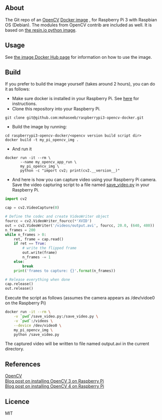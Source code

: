 ## About
The Git repo of an [OpenCV](https://opencv.org/) [Docker image](https://hub.docker.com/r/mohaseeb/raspberrypi3-python-opencv/)
, for Raspberry Pi 3 with Raspbian OS (Debian). The modules from OpenCV 
contrib are included as well.  It is based on [the resin.io python image](https://hub.docker.com/r/resin/raspberrypi3-python/).

## Usage
See [the image Docker Hub page](https://hub.docker.com/r/mohaseeb/raspberrypi3-python-opencv/)
 for information on how to use the image.

## Build
If you prefer to build the image yourself (takes around 2 hours), you can do it as follows:
* Make sure docker is installed in your Raspberry Pi. See [here](https://www.raspberrypi.org/blog/docker-comes-to-raspberry-pi/) for 
instructions.
* Clone this repository into your Raspberry Pi.
```commandline
git clone git@github.com:mohaseeb/raspberrypi3-opencv-docker.git
```
* Build the image by running:
```commandline
cd raspberrypi3-opencv-docker/<opencv version build script dir>
docker build -t my_pi_opencv_img .
```
* And run it
```commandline
docker run -it --rm \
       --name my_opencv_app_run \
       my_pi_opencv_img \
       python -c "import cv2; print(cv2.__version__)"
```
* And here is how you can capture video using your Raspberry Pi camera.
<br>Save the video capturing script to a file named [save_video.py](https://opencv-python-tutroals.readthedocs.io/en/latest/py_tutorials/py_gui/py_video_display/py_video_display.html#saving-a-video) in your Raspberry Pi.
```python
import cv2

cap = cv2.VideoCapture(0)

# Define the codec and create VideoWriter object
fourcc = cv2.VideoWriter_fourcc(*'XVID')
out = cv2.VideoWriter('/videos/output.avi', fourcc, 20.0, (640, 480))
n_frames = 200
while n_frames > 0:
    ret, frame = cap.read()
    if ret == True:
        # write the flipped frame
        out.write(frame)
        n_frames -= 1
    else:
        break
    print('frames to capture: {}'.format(n_frames))

# Release everything when done
cap.release()
out.release()
``` 
Execute the script as follows (assumes the camera appears as /dev/vidoe0 on 
the Raspberry Pi)
```bash
docker run -it --rm \
    -v `pwd`/save_video.py:/save_video.py \
    -v `pwd`:/videos \
    --device /dev/video0 \
    my_pi_opencv_img \
    python /save_video.py
```
The captured video will be written to file named output.avi in the current 
directory.
## References
[OpenCV](https://opencv.org/) 
<br>[Blog post on installing OpenCV 3 on Raspberry Pi](https://www.pyimagesearch.com/2016/04/18/install-guide-raspberry-pi-3-raspbian-jessie-opencv-3/)
<br>[Blog post on installing OpenCV 4 on Raspberry Pi](https://www.learnopencv.com/install-opencv-4-on-raspberry-pi/)
## Licence
MIT
